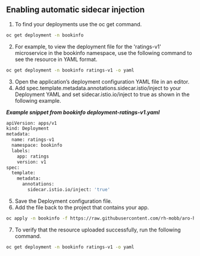 ## Enabling automatic sidecar injection
1. To find your deployments use the oc get command.
```bash
oc get deployment -n bookinfo
```
2. For example, to view the deployment file for the 'ratings-v1' microservice in the bookinfo namespace, use the following command to see the resource in YAML format.
```bash
oc get deployment -n bookinfo ratings-v1 -o yaml
```
3. Open the application’s deployment configuration YAML file in an editor.
4. Add spec.template.metadata.annotations.sidecar.istio/inject to your Deployment YAML and set sidecar.istio.io/inject to true as shown in the following example.

***Example snippet from bookinfo deployment-ratings-v1.yaml***
```bash
apiVersion: apps/v1
kind: Deployment
metadata:
  name: ratings-v1
  namespace: bookinfo
  labels:
    app: ratings
    version: v1
spec:
  template:
    metadata:
      annotations:
        sidecar.istio.io/inject: 'true'
 ```
 5. Save the Deployment configuration file.
 6. Add the file back to the project that contains your app.
 ```bash
 oc apply -n bookinfo -f https://raw.githubusercontent.com/rh-mobb/aro-hackathon-content/main/aro-content/assets/deployment-ratings-v1.yaml
 ```
 7. To verify that the resource uploaded successfully, run the following command.
 ```bash
 oc get deployment -n bookinfo ratings-v1 -o yaml
 ```
